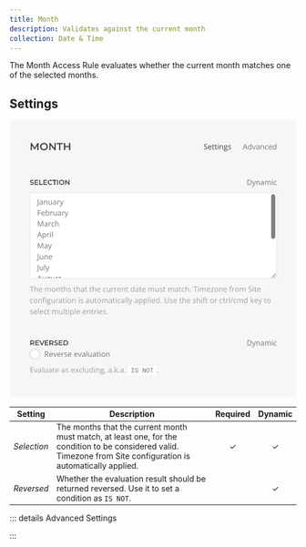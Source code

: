 ```yaml
---
title: Month
description: Validates against the current month
collection: Date & Time
---
```


<!--@include: ./_partials/intro-->

The Month Access Rule evaluates whether the current month matches one of the selected months.

## Settings

![Month Access Rule](../assets/rules/rule-month.webp)

| Setting | Description | Required | Dynamic |
| --- | --- | :---: | :---: |
| *Selection* | The months that the current month must match, at least one, for the condition to be considered valid. Timezone from Site configuration is automatically applied. | &#x2713; | &#x2713; |
| *Reversed* | Whether the evaluation result should be returned reversed. Use it to set a condition as `IS NOT`. | | &#x2713; |

::: details Advanced Settings

<!--@include: ./_partials/advanced-settings-->

:::
